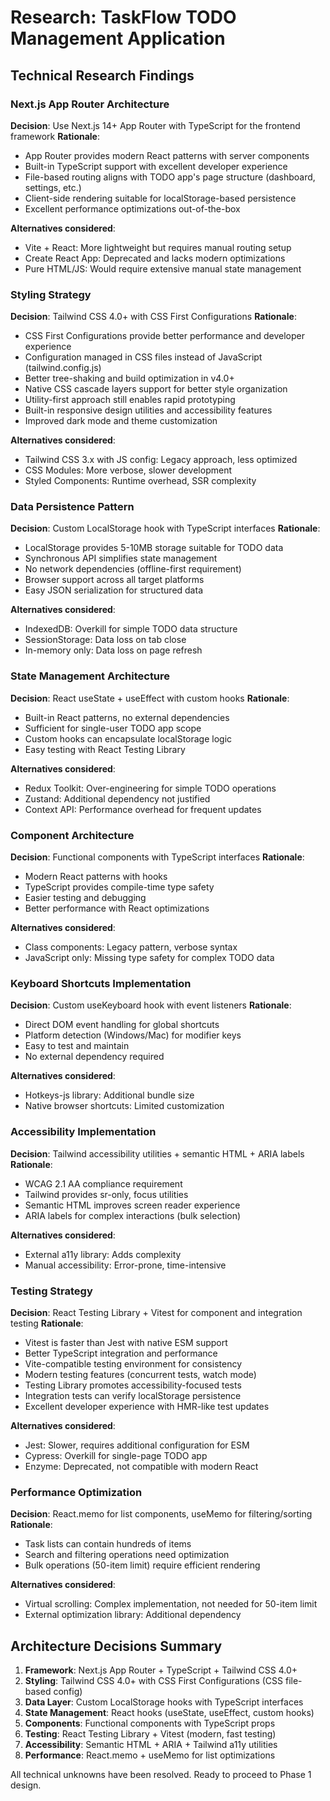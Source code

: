 # Research: TaskFlow TODO Management Application

## Technical Research Findings

### Next.js App Router Architecture
**Decision**: Use Next.js 14+ App Router with TypeScript for the frontend framework
**Rationale**: 
- App Router provides modern React patterns with server components
- Built-in TypeScript support with excellent developer experience
- File-based routing aligns with TODO app's page structure (dashboard, settings, etc.)
- Client-side rendering suitable for localStorage-based persistence
- Excellent performance optimizations out-of-the-box

**Alternatives considered**: 
- Vite + React: More lightweight but requires manual routing setup
- Create React App: Deprecated and lacks modern optimizations
- Pure HTML/JS: Would require extensive manual state management

### Styling Strategy
**Decision**: Tailwind CSS 4.0+ with CSS First Configurations
**Rationale**:
- CSS First Configurations provide better performance and developer experience
- Configuration managed in CSS files instead of JavaScript (tailwind.config.js)
- Better tree-shaking and build optimization in v4.0+
- Native CSS cascade layers support for better style organization
- Utility-first approach still enables rapid prototyping
- Built-in responsive design utilities and accessibility features
- Improved dark mode and theme customization

**Alternatives considered**:
- Tailwind CSS 3.x with JS config: Legacy approach, less optimized
- CSS Modules: More verbose, slower development
- Styled Components: Runtime overhead, SSR complexity

### Data Persistence Pattern
**Decision**: Custom LocalStorage hook with TypeScript interfaces
**Rationale**:
- LocalStorage provides 5-10MB storage suitable for TODO data
- Synchronous API simplifies state management
- No network dependencies (offline-first requirement)
- Browser support across all target platforms
- Easy JSON serialization for structured data

**Alternatives considered**:
- IndexedDB: Overkill for simple TODO data structure
- SessionStorage: Data loss on tab close
- In-memory only: Data loss on page refresh

### State Management Architecture
**Decision**: React useState + useEffect with custom hooks
**Rationale**:
- Built-in React patterns, no external dependencies
- Sufficient for single-user TODO app scope
- Custom hooks can encapsulate localStorage logic
- Easy testing with React Testing Library

**Alternatives considered**:
- Redux Toolkit: Over-engineering for simple TODO operations
- Zustand: Additional dependency not justified
- Context API: Performance overhead for frequent updates

### Component Architecture
**Decision**: Functional components with TypeScript interfaces
**Rationale**:
- Modern React patterns with hooks
- TypeScript provides compile-time type safety
- Easier testing and debugging
- Better performance with React optimizations

**Alternatives considered**:
- Class components: Legacy pattern, verbose syntax
- JavaScript only: Missing type safety for complex TODO data

### Keyboard Shortcuts Implementation
**Decision**: Custom useKeyboard hook with event listeners
**Rationale**:
- Direct DOM event handling for global shortcuts
- Platform detection (Windows/Mac) for modifier keys
- Easy to test and maintain
- No external dependency required

**Alternatives considered**:
- Hotkeys-js library: Additional bundle size
- Native browser shortcuts: Limited customization

### Accessibility Implementation
**Decision**: Tailwind accessibility utilities + semantic HTML + ARIA labels
**Rationale**:
- WCAG 2.1 AA compliance requirement
- Tailwind provides sr-only, focus utilities
- Semantic HTML improves screen reader experience
- ARIA labels for complex interactions (bulk selection)

**Alternatives considered**:
- External a11y library: Adds complexity
- Manual accessibility: Error-prone, time-intensive

### Testing Strategy
**Decision**: React Testing Library + Vitest for component and integration testing
**Rationale**:
- Vitest is faster than Jest with native ESM support
- Better TypeScript integration and performance
- Vite-compatible testing environment for consistency
- Modern testing features (concurrent tests, watch mode)
- Testing Library promotes accessibility-focused tests
- Integration tests can verify localStorage persistence
- Excellent developer experience with HMR-like test updates

**Alternatives considered**:
- Jest: Slower, requires additional configuration for ESM
- Cypress: Overkill for single-page TODO app
- Enzyme: Deprecated, not compatible with modern React

### Performance Optimization
**Decision**: React.memo for list components, useMemo for filtering/sorting
**Rationale**:
- Task lists can contain hundreds of items
- Search and filtering operations need optimization
- Bulk operations (50-item limit) require efficient rendering

**Alternatives considered**:
- Virtual scrolling: Complex implementation, not needed for 50-item limit
- External optimization library: Additional dependency

## Architecture Decisions Summary

1. **Framework**: Next.js App Router + TypeScript + Tailwind CSS 4.0+
2. **Styling**: Tailwind CSS 4.0+ with CSS First Configurations (CSS file-based config)
3. **Data Layer**: Custom LocalStorage hooks with TypeScript interfaces
4. **State Management**: React hooks (useState, useEffect, custom hooks)
5. **Components**: Functional components with TypeScript props
6. **Testing**: React Testing Library + Vitest (modern, fast testing)
7. **Accessibility**: Semantic HTML + ARIA + Tailwind a11y utilities
8. **Performance**: React.memo + useMemo for list optimizations

All technical unknowns have been resolved. Ready to proceed to Phase 1 design.